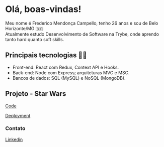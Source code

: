 # Olá, boas-vindas!

Meu nome é Frederico Mendonça Campello, tenho 26 anos e sou de Belo Horizonte/MG :brazil: <br/>
Atualmente estudo Desenvolvimento de Software na Trybe, onde aprendo tanto hard quanto soft skills.

## Principais tecnologias :man_technologist:

- Front-end: React com Redux, Context API e Hooks.
- Back-end: Node com Express; arquiteturas MVC e MSC.
- Bancos de dados: SQL (MySQL) e NoSQL (MongoDB).

## Projeto - Star Wars

[Code](https://github.com/frederico-campello/talentos-digitais-localiza)

[Deployment](https://project-starwars-react-redux-91fzh46to.vercel.app/)

### Contato

[Linkedin](https://www.linkedin.com/in/frederico-campello/)
